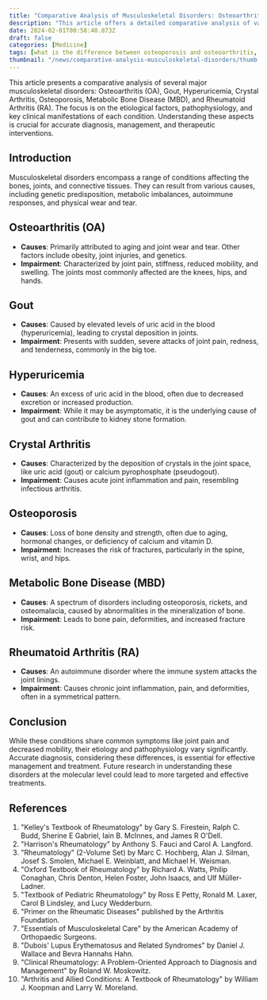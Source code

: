 ```yaml
---
title: "Comparative Analysis of Musculoskeletal Disorders: Osteoarthritis, Gout, Hyperuricemia, Crystal Arthritis, Osteoporosis, Metabolic Bone Disease, and Rheumatoid Arthritis"
description: "This article offers a detailed comparative analysis of various musculoskeletal disorders, including Osteoarthritis, Gout, Hyperuricemia, Crystal Arthritis, Osteoporosis, Metabolic Bone Disease, and Rheumatoid Arthritis."
date: 2024-02-01T00:58:40.873Z
draft: false
categories: [Medicine]
tags: [what is the difference between osteoporosis and osteoarthritis, signs and symptoms of osteoporosis, can osteoporosis be cured, musculoskeletal disorders comparison, osteoarthritis pathophysiology, gout and hyperuricemia, crystal arthritis analysis, osteoporosis causes and effects, metabolic bone disease overview, rheumatoid arthritis symptoms, joint pain and inflammation, autoimmune and degenerative joint conditions, bone density disorders and treatment]
thumbnail: "/news/comparative-analysis-musculoskeletal-disorders/thumb.jpg"
---
```


This article presents a comparative analysis of several major musculoskeletal disorders: Osteoarthritis (OA), Gout, Hyperuricemia, Crystal Arthritis, Osteoporosis, Metabolic Bone Disease (MBD), and Rheumatoid Arthritis (RA). The focus is on the etiological factors, pathophysiology, and key clinical manifestations of each condition. Understanding these aspects is crucial for accurate diagnosis, management, and therapeutic interventions.

## Introduction
   Musculoskeletal disorders encompass a range of conditions affecting the bones, joints, and connective tissues. They can result from various causes, including genetic predisposition, metabolic imbalances, autoimmune responses, and physical wear and tear.

## Osteoarthritis (OA)

   - **Causes**: Primarily attributed to aging and joint wear and tear. Other factors include obesity, joint injuries, and genetics.
   - **Impairment**: Characterized by joint pain, stiffness, reduced mobility, and swelling. The joints most commonly affected are the knees, hips, and hands.

## Gout

   - **Causes**: Caused by elevated levels of uric acid in the blood (hyperuricemia), leading to crystal deposition in joints.
   - **Impairment**: Presents with sudden, severe attacks of joint pain, redness, and tenderness, commonly in the big toe.

## Hyperuricemia

   - **Causes**: An excess of uric acid in the blood, often due to decreased excretion or increased production.
   - **Impairment**: While it may be asymptomatic, it is the underlying cause of gout and can contribute to kidney stone formation.

## Crystal Arthritis

   - **Causes**: Characterized by the deposition of crystals in the joint space, like uric acid (gout) or calcium pyrophosphate (pseudogout).
   - **Impairment**: Causes acute joint inflammation and pain, resembling infectious arthritis.

## Osteoporosis

   - **Causes**: Loss of bone density and strength, often due to aging, hormonal changes, or deficiency of calcium and vitamin D.
   - **Impairment**: Increases the risk of fractures, particularly in the spine, wrist, and hips.

## Metabolic Bone Disease (MBD)

   - **Causes**: A spectrum of disorders including osteoporosis, rickets, and osteomalacia, caused by abnormalities in the mineralization of bone.
   - **Impairment**: Leads to bone pain, deformities, and increased fracture risk.

## Rheumatoid Arthritis (RA)

   - **Causes**: An autoimmune disorder where the immune system attacks the joint linings.
   - **Impairment**: Causes chronic joint inflammation, pain, and deformities, often in a symmetrical pattern.

## Conclusion

While these conditions share common symptoms like joint pain and decreased mobility, their etiology and pathophysiology vary significantly. Accurate diagnosis, considering these differences, is essential for effective management and treatment. Future research in understanding these disorders at the molecular level could lead to more targeted and effective treatments.

## References

1. "Kelley's Textbook of Rheumatology" by Gary S. Firestein, Ralph C. Budd, Sherine E Gabriel, Iain B. McInnes, and James R O'Dell.
2. "Harrison's Rheumatology" by Anthony S. Fauci and Carol A. Langford.
3. "Rheumatology" (2-Volume Set) by Marc C. Hochberg, Alan J. Silman, Josef S. Smolen, Michael E. Weinblatt, and Michael H. Weisman.
4. "Oxford Textbook of Rheumatology" by Richard A. Watts, Philip Conaghan, Chris Denton, Helen Foster, John Isaacs, and Ulf Müller-Ladner.
5. "Textbook of Pediatric Rheumatology" by Ross E Petty, Ronald M. Laxer, Carol B Lindsley, and Lucy Wedderburn.
6. "Primer on the Rheumatic Diseases" published by the Arthritis Foundation.
7. "Essentials of Musculoskeletal Care" by the American Academy of Orthopaedic Surgeons.
8. "Dubois' Lupus Erythematosus and Related Syndromes" by Daniel J. Wallace and Bevra Hannahs Hahn.
9. "Clinical Rheumatology: A Problem-Oriented Approach to Diagnosis and Management" by Roland W. Moskowitz.
10. "Arthritis and Allied Conditions: A Textbook of Rheumatology" by William J. Koopman and Larry W. Moreland.

